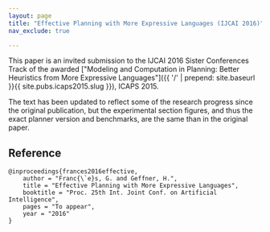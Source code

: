 ```yaml
---
layout: page
title: "Effective Planning with More Expressive Languages (IJCAI 2016)"
nav_exclude: true

---
```


This paper is an invited submission to the IJCAI 2016 Sister Conferences Track of the awarded
["Modeling and Computation in Planning: Better Heuristics from More
Expressive Languages"]({{ '/' | prepend: site.baseurl }}{{ site.pubs.icaps2015.slug }}), ICAPS 2015.

The text has been updated to reflect some of the research progress since the original publication,
but the experimental section figures, and thus the exact planner version and benchmarks,
are the same than in the original paper.


## Reference

	@inproceedings{frances2016effective,
		author = "Franc{\`e}s, G. and Geffner, H.",
		title = "Effective Planning with More Expressive Languages",
		booktitle = "Proc. 25th Int. Joint Conf. on Artificial Intelligence",
		pages = "To appear",
		year = "2016"
	}